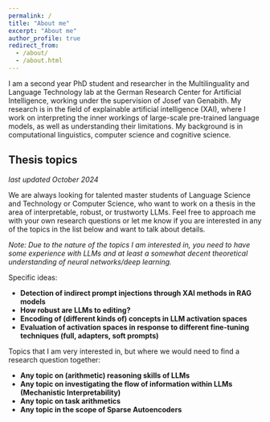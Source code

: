 ```yaml
---
permalink: /
title: "About me"
excerpt: "About me"
author_profile: true
redirect_from: 
  - /about/
  - /about.html
---
```


I am a second year PhD student and researcher in the Multilinguality and Language Technology lab at the German Research Center for Artificial Intelligence, working under the supervision of Josef van Genabith. 
My research is in the field of explainable artificial intelligence (XAI), where I work on interpreting the inner workings of large-scale pre-trained language models, as well as understanding their limitations.
My background is in computational linguistics, computer science and cognitive science.

Thesis topics 
------
*last updated October 2024*


We are always looking for talented master students of Language Science and Technology or Computer Science, who want to work on a thesis in the area of interpretable, robust, or trustworty LLMs. Feel free to approach me with your own research questions or let me know if you are interested in any of the topics in the list below and want to talk about details.

*Note: Due to the nature of the topics I am interested in, you need to have some experience with LLMs and at least a somewhat decent theoretical understanding of neural networks/deep learning.*

Specific ideas:
- **Detection of indirect prompt injections through XAI methods in RAG models**
- **How robust are LLMs to editing?**
- **Encoding of (different kinds of) concepts in LLM activation spaces**
- **Evaluation of activation spaces in response to different fine-tuning techniques (full, adapters, soft prompts)**

Topics that I am very interested in, but where we would need to find a research question together:
- **Any topic on (arithmetic) reasoning skills of LLMs**
- **Any topic on investigating the flow of information within LLMs (Mechanistic Interpretability)**
- **Any topic on task arithmetics**
- **Any topic in the scope of Sparse Autoencoders**